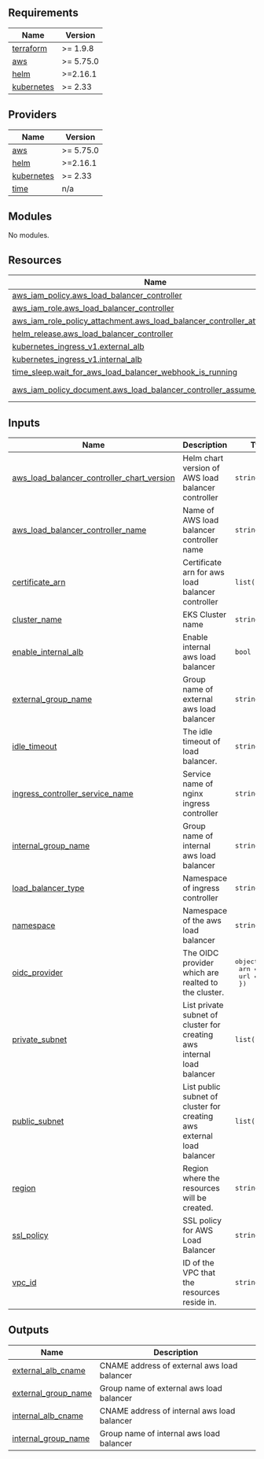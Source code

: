 <!-- BEGIN_TF_DOCS -->
## Requirements

| Name | Version |
|------|---------|
| <a name="requirement_terraform"></a> [terraform](#requirement\_terraform) | >= 1.9.8 |
| <a name="requirement_aws"></a> [aws](#requirement\_aws) | >= 5.75.0 |
| <a name="requirement_helm"></a> [helm](#requirement\_helm) | >=2.16.1 |
| <a name="requirement_kubernetes"></a> [kubernetes](#requirement\_kubernetes) | >= 2.33 |

## Providers

| Name | Version |
|------|---------|
| <a name="provider_aws"></a> [aws](#provider\_aws) | >= 5.75.0 |
| <a name="provider_helm"></a> [helm](#provider\_helm) | >=2.16.1 |
| <a name="provider_kubernetes"></a> [kubernetes](#provider\_kubernetes) | >= 2.33 |
| <a name="provider_time"></a> [time](#provider\_time) | n/a |

## Modules

No modules.

## Resources

| Name | Type |
|------|------|
| [aws_iam_policy.aws_load_balancer_controller](https://registry.terraform.io/providers/hashicorp/aws/latest/docs/resources/iam_policy) | resource |
| [aws_iam_role.aws_load_balancer_controller](https://registry.terraform.io/providers/hashicorp/aws/latest/docs/resources/iam_role) | resource |
| [aws_iam_role_policy_attachment.aws_load_balancer_controller_attach](https://registry.terraform.io/providers/hashicorp/aws/latest/docs/resources/iam_role_policy_attachment) | resource |
| [helm_release.aws_load_balancer_controller](https://registry.terraform.io/providers/hashicorp/helm/latest/docs/resources/release) | resource |
| [kubernetes_ingress_v1.external_alb](https://registry.terraform.io/providers/hashicorp/kubernetes/latest/docs/resources/ingress_v1) | resource |
| [kubernetes_ingress_v1.internal_alb](https://registry.terraform.io/providers/hashicorp/kubernetes/latest/docs/resources/ingress_v1) | resource |
| [time_sleep.wait_for_aws_load_balancer_webhook_is_running](https://registry.terraform.io/providers/hashicorp/time/latest/docs/resources/sleep) | resource |
| [aws_iam_policy_document.aws_load_balancer_controller_assume_role_policy](https://registry.terraform.io/providers/hashicorp/aws/latest/docs/data-sources/iam_policy_document) | data source |

## Inputs

| Name | Description | Type | Default | Required |
|------|-------------|------|---------|:--------:|
| <a name="input_aws_load_balancer_controller_chart_version"></a> [aws\_load\_balancer\_controller\_chart\_version](#input\_aws\_load\_balancer\_controller\_chart\_version) | Helm chart version of AWS load balancer controller | `string` | `"1.9.2"` | no |
| <a name="input_aws_load_balancer_controller_name"></a> [aws\_load\_balancer\_controller\_name](#input\_aws\_load\_balancer\_controller\_name) | Name of AWS load balancer controller name | `string` | `"aws-load-balancer-controller"` | no |
| <a name="input_certificate_arn"></a> [certificate\_arn](#input\_certificate\_arn) | Certificate arn for aws load balancer controller | `list(string)` | n/a | yes |
| <a name="input_cluster_name"></a> [cluster\_name](#input\_cluster\_name) | EKS Cluster name | `string` | n/a | yes |
| <a name="input_enable_internal_alb"></a> [enable\_internal\_alb](#input\_enable\_internal\_alb) | Enable internal aws load balancer | `bool` | `false` | no |
| <a name="input_external_group_name"></a> [external\_group\_name](#input\_external\_group\_name) | Group name of external aws load balancer | `string` | `"external"` | no |
| <a name="input_idle_timeout"></a> [idle\_timeout](#input\_idle\_timeout) | The idle timeout of load balancer. | `string` | `"60"` | no |
| <a name="input_ingress_controller_service_name"></a> [ingress\_controller\_service\_name](#input\_ingress\_controller\_service\_name) | Service name of nginx ingress controller | `string` | `"ingress-nginx-controller"` | no |
| <a name="input_internal_group_name"></a> [internal\_group\_name](#input\_internal\_group\_name) | Group name of internal aws load balancer | `string` | `"internal"` | no |
| <a name="input_load_balancer_type"></a> [load\_balancer\_type](#input\_load\_balancer\_type) | Namespace of ingress controller | `string` | `"alb"` | no |
| <a name="input_namespace"></a> [namespace](#input\_namespace) | Namespace of the aws load balancer | `string` | `"kube-system"` | no |
| <a name="input_oidc_provider"></a> [oidc\_provider](#input\_oidc\_provider) | The OIDC provider which are realted to the cluster. | <pre>object({<br/>    arn = string<br/>    url = string<br/>  })</pre> | n/a | yes |
| <a name="input_private_subnet"></a> [private\_subnet](#input\_private\_subnet) | List private subnet of cluster for creating aws internal load balancer | `list(string)` | n/a | yes |
| <a name="input_public_subnet"></a> [public\_subnet](#input\_public\_subnet) | List public subnet of cluster for creating aws external load balancer | `list(string)` | n/a | yes |
| <a name="input_region"></a> [region](#input\_region) | Region where the resources will be created. | `string` | n/a | yes |
| <a name="input_ssl_policy"></a> [ssl\_policy](#input\_ssl\_policy) | SSL policy for AWS Load Balancer | `string` | `"ELBSecurityPolicy-TLS13-1-2-2021-06"` | no |
| <a name="input_vpc_id"></a> [vpc\_id](#input\_vpc\_id) | ID of the VPC that the resources reside in. | `string` | n/a | yes |

## Outputs

| Name | Description |
|------|-------------|
| <a name="output_external_alb_cname"></a> [external\_alb\_cname](#output\_external\_alb\_cname) | CNAME address of external aws load balancer |
| <a name="output_external_group_name"></a> [external\_group\_name](#output\_external\_group\_name) | Group name of external aws load balancer |
| <a name="output_internal_alb_cname"></a> [internal\_alb\_cname](#output\_internal\_alb\_cname) | CNAME address of internal aws load balancer |
| <a name="output_internal_group_name"></a> [internal\_group\_name](#output\_internal\_group\_name) | Group name of internal aws load balancer |
<!-- END_TF_DOCS -->